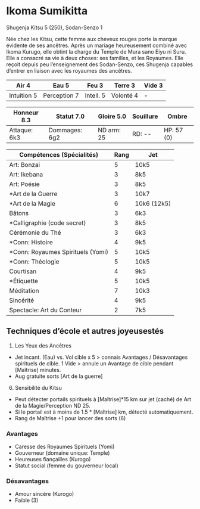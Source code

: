 # Ikoma Sumikitta

Shugenja Kitsu 5 (250), Sodan-Senzo 1

Née chez les Kitsu, cette femme aux cheveux rouges porte la marque évidente de
ses ancêtres. Après un mariage heureusement combiné avec Ikoma Kurugo, elle
obtint la charge du Temple de Mura sano Eiyu ni Suru. Elle a consacré sa vie à
deux choses: ses familles, et les Royaumes. Elle reçoit depuis peu l’enseignement
des Sodan-Senzo, ces Shugenja capables d’entrer en liaison avec les royaumes des
ancêtres.

| **Air** 4     | **Eau** 5     | **Feu** 3     | **Terre** 3   | **Vide** 3
| ------------- | ------------- | ------------- | ------------- | -------------
| Intuition 5   | Perception 7  | Intell. 5     | Volonté 4     | -

| Honneur 8.3   | Statut 7.0    | Gloire 5.0    | Souillure     | Ombre
| ------------- | ------------- | ------------- | ------------- | -------------
| Attaque: 6k3  | Dommages: 6g2 | ND arm: 25    | RD: --        | HP: 57 (0)

| Compétences (Spécialités)                     | Rang  | Jet
| --------------------------------------------- | ----- | -------
| Art: Bonzai                                   | 5     | 10k5
| Art: Ikebana                                  | 3     | 8k5
| Art: Poésie                                   | 3     | 8k5
| *Art de la Guerre                             | 3     | 10k7
| *Art de la Magie                              | 6     | 10k6 (12k5)
| Bâtons                                        | 3     | 6k3
| *Calligraphie (code secret)                   | 3     | 8k5
| Cérémonie du Thé                              | 3     | 6k3
| *Conn: Histoire                               | 4     | 9k5
| *Conn: Royaumes Spirituels (Yomi)             | 5     | 10k5
| *Conn: Théologie                              | 5     | 10k5
| Courtisan                                     | 4     | 9k5
| *Étiquette                                    | 5     | 10k5
| Méditation                                    | 7     | 10k3
| Sincérité                                     | 4     | 9k5
| Spectacle: Art du Conteur                     | 2     | 7k5



## Techniques d’école et autres joyeusestés

1. Les Yeux des Ancêtres
  * Jet incant. (Eau) vs. Vol cible x 5 > connais Avantages / Désavantages spirituels
    de cible. 1 Vide > annule un Avantage de cible pendant [Maîtrise] minutes.
  * Aug gratuite sorts [Art de la guerre]
6. Sensibilité du Kitsu
  * Peut détecter portails spirituels à [Maîtrise]*15 km sur jet (caché) de
    Art de la Magie/Perception ND 25.
  * Si le portail est à moins de 1.5 * [Maîtrise] km, détecté automatiquement.
  * Rang de Maîtrise +1 pour lancer des sorts (6)

### Avantages

* Caresse des Royaumes Spirituels (Yomi)
* Gouverneur (domaine unique: Temple)
* Heureuses fiançailles (Kurogo)
* Statut social (femme du gouverneur local)

### Désavantages

* Amour sincère (Kurogo)
* Faible (3)
